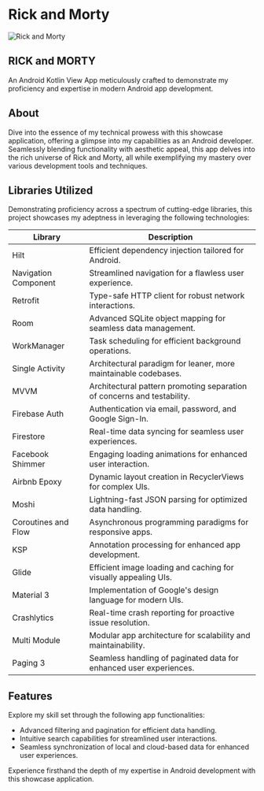 # Rick and Morty

![Rick and Morty](https://github.com/AhmedKhattab01/Rick-And-Morty/assets/92499066/6d274a1d-efd7-437d-886e-c09cd9b78033)

## RICK and MORTY

An Android Kotlin View App meticulously crafted to demonstrate my proficiency and expertise in modern Android app development.

## About

Dive into the essence of my technical prowess with this showcase application, offering a glimpse into my capabilities as an Android developer. Seamlessly blending functionality with aesthetic appeal, this app delves into the rich universe of Rick and Morty, all while exemplifying my mastery over various development tools and techniques.

## Libraries Utilized

Demonstrating proficiency across a spectrum of cutting-edge libraries, this project showcases my adeptness in leveraging the following technologies:

| Library              | Description                                                                                  |
|----------------------|----------------------------------------------------------------------------------------------|
| Hilt                 | Efficient dependency injection tailored for Android.                                          |
| Navigation Component | Streamlined navigation for a flawless user experience.                                        |
| Retrofit             | Type-safe HTTP client for robust network interactions.                                         |
| Room                 | Advanced SQLite object mapping for seamless data management.                                   |
| WorkManager          | Task scheduling for efficient background operations.                                            |
| Single Activity      | Architectural paradigm for leaner, more maintainable codebases.                                 |
| MVVM                 | Architectural pattern promoting separation of concerns and testability.                        |
| Firebase Auth        | Authentication via email, password, and Google Sign-In.                                        |
| Firestore            | Real-time data syncing for seamless user experiences.                                           |
| Facebook Shimmer     | Engaging loading animations for enhanced user interaction.                                      |
| Airbnb Epoxy         | Dynamic layout creation in RecyclerViews for complex UIs.                                       |
| Moshi                | Lightning-fast JSON parsing for optimized data handling.                                        |
| Coroutines and Flow  | Asynchronous programming paradigms for responsive apps.                                        |
| KSP                  | Annotation processing for enhanced app development.                                             |
| Glide                | Efficient image loading and caching for visually appealing UIs.                                 |
| Material 3           | Implementation of Google's design language for modern UIs.                                     |
| Crashlytics          | Real-time crash reporting for proactive issue resolution.                                       |
| Multi Module         | Modular app architecture for scalability and maintainability.                                    |
| Paging 3             | Seamless handling of paginated data for enhanced user experiences.                              |

## Features

Explore my skill set through the following app functionalities:

- Advanced filtering and pagination for efficient data handling.
- Intuitive search capabilities for streamlined user interactions.
- Seamless synchronization of local and cloud-based data for enhanced user experiences.

Experience firsthand the depth of my expertise in Android development with this showcase application.
